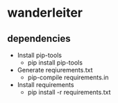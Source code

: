 # wanderleiter

## dependencies

- Install pip-tools
  - pip install pip-tools
- Generate reqiurements.txt
  - pip-compile requirements.in
- Install requirements
  - pip install -r requirements.txt
